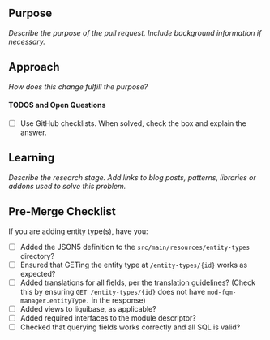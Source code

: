 ## Purpose
_Describe the purpose of the pull request. Include background information if necessary._

## Approach
_How does this change fulfill the purpose?_

#### TODOS and Open Questions
- [ ] Use GitHub checklists. When solved, check the box and explain the answer.

## Learning
_Describe the research stage. Add links to blog posts, patterns, libraries or addons used to solve this problem._

## Pre-Merge Checklist

If you are adding entity type(s), have you:
- [ ] Added the JSON5 definition to the `src/main/resources/entity-types` directory?
- [ ] Ensured that GETing the entity type at `/entity-types/{id}` works as expected?
- [ ] Added translations for all fields, per the [translation guidelines](/translations/README.md)? (Check this by ensuring `GET /entity-types/{id}` does not have `mod-fqm-manager.entityType.` in the response)
- [ ] Added views to liquibase, as applicable?
- [ ] Added required interfaces to the module descriptor?
- [ ] Checked that querying fields works correctly and all SQL is valid?
